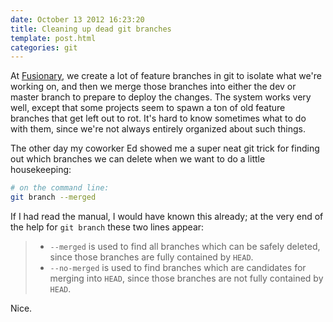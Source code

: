 ```yaml
---
date: October 13 2012 16:23:20
title: Cleaning up dead git branches
template: post.html
categories: git
---
```


At [Fusionary](http://fusionary.com), we create a lot of feature branches in git to isolate what we're
working on, and then we merge those branches into either the dev or master branch to prepare to deploy the changes. The system works very well, except that some projects seem to spawn a ton of old feature branches that get left out to rot. It's hard to know sometimes what to do with them, since we're not always entirely organized about such things.

The other day my coworker Ed showed me a super neat git trick for finding out which branches we can delete when we want to do a little housekeeping: 

```bash
# on the command line:
git branch --merged
```

If I had read the manual, I would have known this already; at the very end of the help for `git branch` these two lines appear:
 
> * `--merged` is used to find all branches which can be safely deleted, since those branches are fully contained by `HEAD`.
> * `--no-merged` is used to find branches which are candidates for merging into `HEAD`, since those branches are not fully contained by `HEAD`.

Nice.
